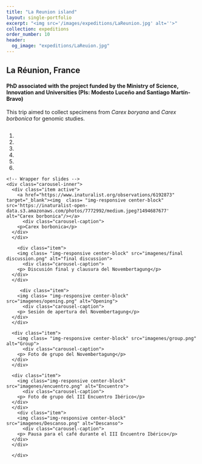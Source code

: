 ```yaml
---
title: "La Reunion island"
layout: single-portfolio
excerpt: "<img src='/images/expeditions/LaReunion.jpg' alt=''>"
collection: expeditions
order_number: 10
header: 
  og_image: "expeditions/LaReuion.jpg"
---
```

<h2>La Réunion, France</h2>
<h4>PhD associated with the project funded by the Ministry of Science, Innovation and Universities (PIs: Modesto Luceño and Santiago Martín-Bravo)</h4>

This trip aimed to collect specimens from <i>Carex boryana</i> and <i>Carex borbonica</i> for genomic studies.


  <div id="myCarousel" class="carousel slide" data-ride="carousel" style="align-content: center">
    <!-- Indicators -->
    <ol class="carousel-indicators">
      <li data-target="#myCarousel" data-slide-to="0" class="active"></li>
      <li data-target="#myCarousel" data-slide-to="1"></li>
      <li data-target="#myCarousel" data-slide-to="2"></li>
	  <li data-target="#myCarousel" data-slide-to="3"></li>
	  <li data-target="#myCarousel" data-slide-to="4"></li>
	  <li data-target="#myCarousel" data-slide-to="5"></li>
    </ol>

    <!-- Wrapper for slides -->
    <div class="carousel-inner">
      <div class="item active">
        <a href="https://www.inaturalist.org/observations/6192873" target="_blank"><img  class= "img-responsive center-block" src='https://inaturalist-open-data.s3.amazonaws.com/photos/7772992/medium.jpeg?1494687677' alt="Carex borbonica"/></a>
		  <div class="carousel-caption">
        <p>Carex borbonica</p>
      </div>
      </div>
		
		<div class="item">
        <img class= "img-responsive center-block" src="imagenes/final discussion.png" alt="final discussion">
		  <div class="carousel-caption">
        <p> Discusión final y clausura del Novembertagung</p>
      </div>
      </div>
		
		 <div class="item">
        <img class= "img-responsive center-block" src="imagenes/opening.png" alt="Opening">
		  <div class="carousel-caption">
        <p> Sesión de apertura del Novembertagung</p>
      </div>
      </div>

      <div class="item">
        <img class= "img-responsive center-block" src="imagenes/group.png" alt="Group">
		  <div class="carousel-caption">
        <p> Foto de grupo del Novembertagung</p>
      </div>
      </div>
    
      <div class="item">
        <img class="img-responsive center-block" src="imagenes/encuentro.png" alt="Encuentro">
		  <div class="carousel-caption">
        <p> Foto de grupo del III Encuentro Ibérico</p>
      </div>
      </div>
		<div class="item">
        <img class="img-responsive center-block" src="imagenes/Descanso.png" alt="Descanso">
		  <div class="carousel-caption">
        <p> Pausa para el café durante el III Encuentro Ibérico</p>
      </div>
      </div>

      </div>